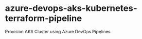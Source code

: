 # azure-devops-aks-kubernetes-terraform-pipeline
 Provision AKS Cluster using Azure DevOps Pipelines
